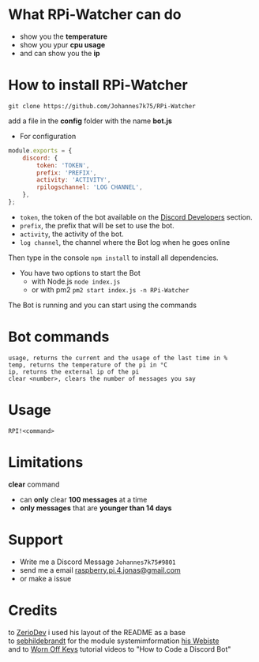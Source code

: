# What RPi-Watcher can do
* show you the **temperature**
* show you ypur **cpu usage**
* and can show you the **ip**

# How to install RPi-Watcher
```
git clone https://github.com/Johannes7k75/RPi-Watcher
```
add a file in the **config** folder with the name **bot.js** 
* For configuration
```javascript
module.exports = {
    discord: {
        token: 'TOKEN',
        prefix: 'PREFIX',
        activity: 'ACTIVITY',
        rpilogschannel: 'LOG CHANNEL',
    },
};
```
  - `token`, the token of the bot available on the [Discord Developers](https://discordapp.com/developers/applications) section.
  - `prefix`, the prefix that will be set to use the bot.
  - `activity`, the activity of the bot.
  - `log channel`, the channel where the Bot log when he goes online

Then type in the console `npm install` to install all dependencies.
* You have two options to start the Bot
  * with Node.js `node index.js` 
  * or with pm2 `pm2 start index.js -n RPi-Watcher`

The Bot is running and you can start using the commands

# Bot commands
```
usage, returns the current and the usage of the last time in %
temp, returns the temperature of the pi in °C
ip, returns the external ip of the pi
clear <number>, clears the number of messages you say
```
# Usage
`RPI!<command>`

# Limitations
**clear** command 
* can **only** clear **100 messages** at a time
* **only messages** that are **younger than 14 days** 

# Support
* Write me a Discord Message `Johannes7k75#9801`
* send me a email raspberry.pi.4.jonas@gmail.com
* or make a issue

# Credits
to [ZerioDev](https://github.com/ZerioDev/Music-bot) i used his layout of the README as a base   
to [sebhildebrandt](https://github.com/sebhildebrandt/systeminformation) for the module systemimformation [his Webiste](https://systeminformation.io)   
and to [Worn Off Keys](https://www.youtube.com/channel/UChPrh75CmPP9Ig6jISPnfNA/videos) tutorial videos to "How to Code a Discord Bot"